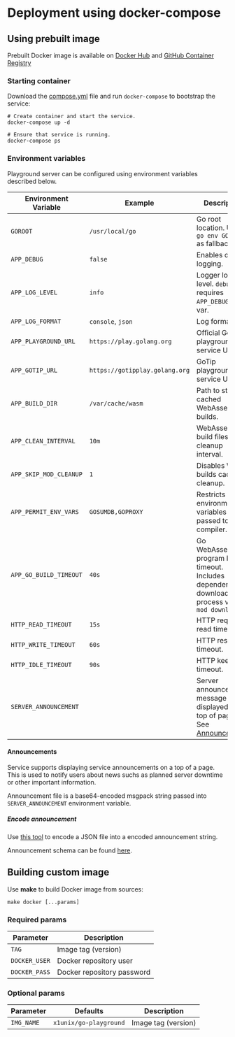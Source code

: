 # Deployment using docker-compose

## Using prebuilt image

Prebuilt Docker image is available on [Docker Hub](https://hub.docker.com/r/x1unix/go-playground) and [GitHub Container Registry](https://github.com/x1unix/go-playground/pkgs/container/go-playground%2Fgo-playground)

### Starting container

Download the [compose.yml](./compose.yml) file and run `docker-compose` to bootstrap the service:

```shell
# Create container and start the service.
docker-compose up -d

# Ensure that service is running.
docker-compose ps
```

### Environment variables

Playground server can be configured using environment variables described below.

| Environment Variable   | Example                        | Description                                                                                      |
|------------------------|--------------------------------|--------------------------------------------------------------------------------------------------|
| `GOROOT`               | `/usr/local/go`                | Go root location. Uses `go env GOROOT` as fallback.                                              |
| `APP_DEBUG`            | `false`                        | Enables debug logging.                                                                           |
| `APP_LOG_LEVEL`        | `info`                         | Logger log level. `debug` requires `APP_DEBUG` env var.                                          |
| `APP_LOG_FORMAT`       | `console`, `json`              | Log format                                                                                       | 
| `APP_PLAYGROUND_URL`   | `https://play.golang.org`      | Official Go playground service URL.                                                              |
| `APP_GOTIP_URL`        | `https://gotipplay.golang.org` | GoTip playground service URL.                                                                    |
| `APP_BUILD_DIR`        | `/var/cache/wasm`              | Path to store cached WebAssembly builds.                                                         |
| `APP_CLEAN_INTERVAL`   | `10m`                          | WebAssembly build files cache cleanup interval.                                                  |
| `APP_SKIP_MOD_CLEANUP` | `1`                            | Disables WASM builds cache cleanup.                                                              |
| `APP_PERMIT_ENV_VARS`  | `GOSUMDB,GOPROXY`              | Restricts list of environment variables passed to Go compiler.                                   |
| `APP_GO_BUILD_TIMEOUT` | `40s`                          | Go WebAssembly program build timeout. Includes dependency download process via `go mod download` |
| `HTTP_READ_TIMEOUT`    | `15s`                          | HTTP request read timeout.                                                                       |
| `HTTP_WRITE_TIMEOUT`   | `60s`                          | HTTP response timeout.                                                                           |
| `HTTP_IDLE_TIMEOUT`    | `90s`                          | HTTP keep alive timeout.                                                                         |
| `SERVER_ANNOUNCEMENT`  |                                | Server announcement message to be displayed on top of page. See [Announcements](#announcements)  |

#### Announcements

Service supports displaying service announcements on a top of a page.\
This is used to notify users about news suchs as planned server downtime or other important information.

Announcement file is a base64-encoded msgpack string passed into `SERVER_ANNOUNCEMENT` environment variable.

##### Encode announcement

Use [this tool](../../../cmd/announcements/main.go) to encode a JSON file into a encoded announcement string.

Announcement schema can be found [here](../../../internal/announcements/types.go).

## Building custom image

Use **make** to build Docker image from sources:

```shell
make docker [...params]
```

### Required params

| Parameter     | Description                |
|---------------|----------------------------|
| `TAG`         | Image tag (version)        |
| `DOCKER_USER` | Docker repository user     |
| `DOCKER_PASS` | Docker repository password |

### Optional params

| Parameter  | Defaults               | Description         |
|------------|------------------------|---------------------|
| `IMG_NAME` | `x1unix/go-playground` | Image tag (version) |
